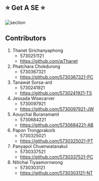 ## :star: Get A SE :star:

![section](https://img.shields.io/badge/section-33-red.svg?style=flat-square)

## Contributors

1. Thanet Sirichanyaphong 
    * 5730251121
    * https://github.com/aiThanet
2. Phatchara Chokdurong 
    * 5730367321
    * https://github.com/5730367321-PC
3. Tanawat Sorsa-ard 
    * 5730241921
    * https://github.com/5730241921-TS
4. Jessada Wisecarver
    * 5730097921
    * https://github.com/5730097921-JW
5. Aouychai Buranamanit
    * 5730684221
    * https://github.com/5730684221-AB
6. Papon Trongprakorb
    * 5730325021
    * https://github.com/5730325021-PT
7. Panyapol Chuenwatanakul
    * 5730337521
    * https://github.com/5730337521-PC
8. Nitichai Tiyaamornwong 
    * 5730303121
    * https://github.com/5730303121-NT
